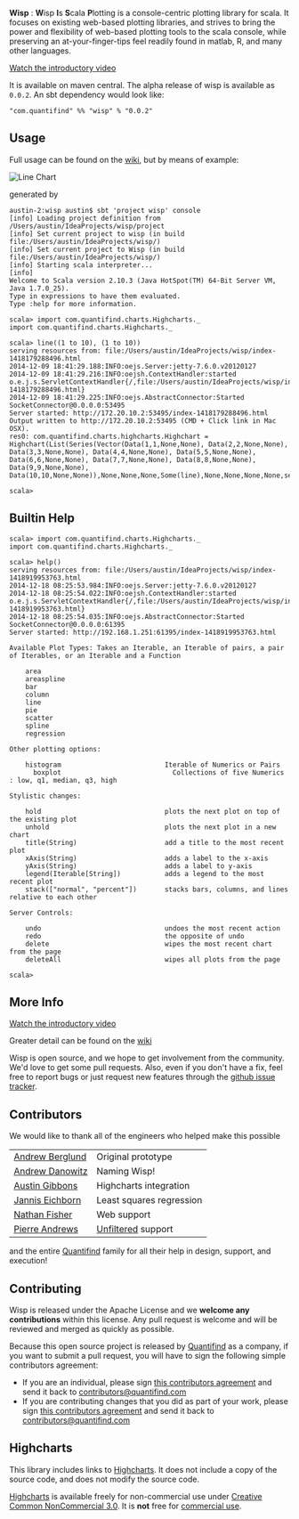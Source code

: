 **Wisp** : **W**isp **I**s **S**cala **P**lotting is a console-centric plotting library for scala.
It focuses on existing web-based plotting libraries, and strives to bring the power and flexibility of web-based plotting
tools to the scala console, while preserving an at-your-finger-tips feel readily found in matlab, R, and many other languages.

[Watch the introductory video](https://www.youtube.com/watch?v=LZH9rCEP-6w)

<!---[![Build Status](https://travis-ci.org/quantifind/Wisp.svg?branch=master)](https://travis-ci.org/quantifind/Wisp)--->
<!---TODO: coverage--->

<!---Todo: logo--->

It is available on maven central. The alpha release of wisp is available as `0.0.2`. An sbt dependency would look like:

    "com.quantifind" %% "wisp" % "0.0.2"

<!---Todo: Integration with 3-rd party libraries: Highcharts, vega, etc. etc.?--->

## Usage

Full usage can be found on the [wiki](https://github.com/quantifind/wisp/wiki), but by means of example:

![Line Chart](https://github.com/quantifind/wisp/blob/master/images/line.png)

generated by

```
austin-2:wisp austin$ sbt 'project wisp' console
[info] Loading project definition from /Users/austin/IdeaProjects/wisp/project
[info] Set current project to wisp (in build file:/Users/austin/IdeaProjects/wisp/)
[info] Set current project to Wisp (in build file:/Users/austin/IdeaProjects/wisp/)
[info] Starting scala interpreter...
[info]
Welcome to Scala version 2.10.3 (Java HotSpot(TM) 64-Bit Server VM, Java 1.7.0_25).
Type in expressions to have them evaluated.
Type :help for more information.

scala> import com.quantifind.charts.Highcharts._
import com.quantifind.charts.Highcharts._

scala> line((1 to 10), (1 to 10))
serving resources from: file:/Users/austin/IdeaProjects/wisp/index-1418179288496.html
2014-12-09 18:41:29.188:INFO:oejs.Server:jetty-7.6.0.v20120127
2014-12-09 18:41:29.216:INFO:oejsh.ContextHandler:started o.e.j.s.ServletContextHandler{/,file:/Users/austin/IdeaProjects/wisp/index-1418179288496.html}
2014-12-09 18:41:29.225:INFO:oejs.AbstractConnector:Started SocketConnector@0.0.0.0:53495
Server started: http://172.20.10.2:53495/index-1418179288496.html
Output written to http://172.20.10.2:53495 (CMD + Click link in Mac OSX).
res0: com.quantifind.charts.highcharts.Highchart = Highchart(List(Series(Vector(Data(1,1,None,None), Data(2,2,None,None), Data(3,3,None,None), Data(4,4,None,None), Data(5,5,None,None), Data(6,6,None,None), Data(7,7,None,None), Data(8,8,None,None), Data(9,9,None,None), Data(10,10,None,None)),None,None,None,Some(line),None,None,None,None,series)),Some(Title(,None,None,None,None,None,None,None,title)),None,None,Some(Credits(None,,None,None,)),Some(Exporting(chart,None,None,None,None,None,None)),Some(Legend(None,None,None,Some(false),None,None,None,None,None,None,None,None,None,None,None,None,None,None,None,None,None)),None,true,None,None,Some([Lcom.quantifind.charts.highcharts.Axis;@40dc66ae))

scala>
```

## Builtin Help

```
scala> import com.quantifind.charts.Highcharts._
import com.quantifind.charts.Highcharts._

scala> help()
serving resources from: file:/Users/austin/IdeaProjects/wisp/index-1418919953763.html
2014-12-18 08:25:53.984:INFO:oejs.Server:jetty-7.6.0.v20120127
2014-12-18 08:25:54.022:INFO:oejsh.ContextHandler:started o.e.j.s.ServletContextHandler{/,file:/Users/austin/IdeaProjects/wisp/index-1418919953763.html}
2014-12-18 08:25:54.035:INFO:oejs.AbstractConnector:Started SocketConnector@0.0.0.0:61395
Server started: http://192.168.1.251:61395/index-1418919953763.html

Available Plot Types: Takes an Iterable, an Iterable of pairs, a pair of Iterables, or an Iterable and a Function

	area
	areaspline
	bar
	column
	line
	pie
	scatter
	spline
	regression

Other plotting options:

	histogram                          Iterable of Numerics or Pairs
      boxplot                            Collections of five Numerics : low, q1, median, q3, high

Stylistic changes:

	hold                               plots the next plot on top of the existing plot
	unhold                             plots the next plot in a new chart
	title(String)                      add a title to the most recent plot
	xAxis(String)                      adds a label to the x-axis
	yAxis(String)                      adds a label to y-axis
	legend(Iterable[String])           adds a legend to the most recent plot
	stack(["normal", "percent"])       stacks bars, columns, and lines relative to each other

Server Controls:

	undo                               undoes the most recent action
	redo                               the opposite of undo
	delete                             wipes the most recent chart from the page
	deleteAll                          wipes all plots from the page

scala>
```

## More Info

[Watch the introductory video](https://www.youtube.com/watch?v=LZH9rCEP-6w)

Greater detail can be found on the [wiki](https://github.com/quantifind/wisp/wiki)

Wisp is open source, and we hope to get involvement from the community.  We'd love to get some pull requests.  Also, even if you don't
have a fix, feel free to report bugs or just request new features through the [github issue tracker](https://github.com/quantifind/wisp/issues?state=open).

## Contributors

We would like to thank all of the engineers who helped make this possible

<table border="0">
  <tr>
    <td><a href=https://github.com/ajberglund >Andrew Berglund</a></td>
    <td>Original prototype</td>
  </tr>
  <tr>
    <td><a href=https://ceng.calpoly.edu/faculty/adanowit/ >Andrew Danowitz</a></td>
    <td>Naming Wisp!</td>
  </tr>
  <tr>
    <td><a href=https://github.com/AustinBGibbons >Austin Gibbons</a></td>
    <td>Highcharts integration</td>
  </tr>
  <tr>
    <td><a href=https://github.com/dadarakt >Jannis Eichborn</a></td>
    <td>Least squares regression</td>
  </tr>
  <tr>
  <td><a href=https://github.com/nathfisher >Nathan Fisher</a></td>
    <td>Web support</td>
  </tr>
  <tr>
    <td><a href=https://github.com/Mortimerp9 >Pierre Andrews</a></td>
    <td><a href=http://unfiltered.databinder.net/Unfiltered.html >Unfiltered</a> support</td>
  </tr>
</table>

and the entire [Quantifind](http://quantifind.com/) family for all their help in design, support, and execution!

## Contributing

Wisp is released under the Apache License and we **welcome any contributions** within this license. Any pull request is welcome and will be reviewed and merged as quickly as possible.

Because this open source project is released by [Quantifind](http://www.quantifind.com) as a company, if you want to submit a pull request, you will have to sign the following simple contributors agreement:
- If you are an individual, please sign [this contributors agreement](https://docs.google.com/a/quantifind.com/document/d/1RS7qEjq3cCmJ1665UhoCMK8541Ms7KyU3kVFoO4CR_I/) and send it back to contributors@quantifind.com
- If you are contributing changes that you did as part of your work, please sign [this contributors agreement](https://docs.google.com/a/quantifind.com/document/d/1kNwLT4qG3G0Ct2mEuNdBGmKDYuApN1CpQtZF8TSVTjE/) and send it back to contributors@quantifind.com

## Highcharts

This library includes links to [Highcharts](http://www.highcharts.com/). It does not include a copy of the source code, and does not modify the source code.

[Highcharts](http://www.highcharts.com/) is available freely for non-commercial use under [Creative Common NonCommercial 3.0](http://creativecommons.org/licenses/by-nc/3.0/). It is **not** free for [commercial use](http://shop.highsoft.com/faq/non-commercial#what-is-non-commercial). 
